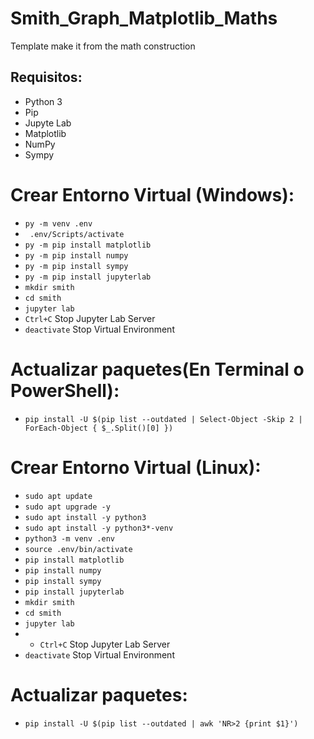 # Smith_Graph_Matplotlib_Maths
Template make it from the math construction

## Requisitos:
- Python 3
- Pip
- Jupyte Lab
- Matplotlib
- NumPy
- Sympy

# Crear Entorno Virtual (Windows):
- `` py -m venv .env ``
- `` .env/Scripts/activate``
- `` py -m pip install matplotlib ``
- `` py -m pip install numpy ``
- `` py -m pip install sympy ``
- `` py -m pip install jupyterlab ``
- `` mkdir smith ``
- `` cd smith ``
- `` jupyter lab ``
- `` Ctrl+C `` Stop Jupyter Lab Server
- `` deactivate `` Stop Virtual Environment
# Actualizar paquetes(En Terminal o PowerShell):
- `` pip install -U $(pip list --outdated | Select-Object -Skip 2 | ForEach-Object { $_.Split()[0] }) ``

# Crear Entorno Virtual (Linux):
- `` sudo apt update ``
- `` sudo apt upgrade -y ``
- `` sudo apt install -y python3 ``
- `` sudo apt install -y python3*-venv ``
- `` python3 -m venv .env ``
- `` source .env/bin/activate ``
- `` pip install matplotlib ``
- `` pip install numpy ``
- `` pip install sympy ``
- `` pip install jupyterlab ``
- `` mkdir smith ``
- `` cd smith ``
- `` jupyter lab ``
- - `` Ctrl+C `` Stop Jupyter Lab Server
- `` deactivate `` Stop Virtual Environment
# Actualizar paquetes:
- `` pip install -U $(pip list --outdated | awk 'NR>2 {print $1}') ``

